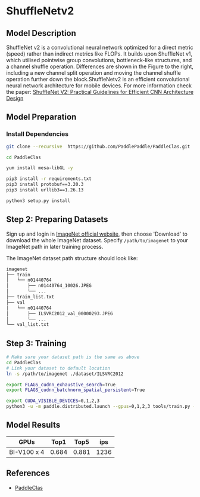 # ShuffleNetv2
## Model Description
ShuffleNet v2 is a convolutional neural network optimized for a direct metric (speed) rather than indirect metrics like FLOPs. It builds upon ShuffleNet v1, which utilised pointwise group convolutions, bottleneck-like structures, and a channel shuffle operation. Differences are shown in the Figure to the right, including a new channel split operation and moving the channel shuffle operation further down the block.ShuffleNetv2 is an efficient convolutional neural network architecture for mobile devices. For more information check the paper: [ShuffleNet V2: Practical Guidelines for Efficient CNN Architecture Design](https://arxiv.org/abs/1807.11164)

## Model Preparation

### Install Dependencies
```bash
git clone --recursive  https://github.com/PaddlePaddle/PaddleClas.git

cd PaddleClas

yum install mesa-libGL -y

pip3 install -r requirements.txt
pip3 install protobuf==3.20.3
pip3 install urllib3==1.26.13

python3 setup.py install
```

## Step 2: Preparing Datasets
Sign up and login in [ImageNet official website](https://www.image-net.org/index.php), then choose 'Download' to download the whole ImageNet dataset. Specify `/path/to/imagenet` to your ImageNet path in later training process.

The ImageNet dataset path structure should look like:

```bash
imagenet
├── train
│   └── n01440764
│       ├── n01440764_10026.JPEG
│       └── ...
├── train_list.txt
├── val
│   └── n01440764
│       ├── ILSVRC2012_val_00000293.JPEG
│       └── ...
└── val_list.txt
```

## Step 3: Training

```bash
# Make sure your dataset path is the same as above
cd PaddleClas
# Link your dataset to default location
ln -s /path/to/imagenet ./dataset/ILSVRC2012

export FLAGS_cudnn_exhaustive_search=True
export FLAGS_cudnn_batchnorm_spatial_persistent=True

export CUDA_VISIBLE_DEVICES=0,1,2,3
python3 -u -m paddle.distributed.launch --gpus=0,1,2,3 tools/train.py -c ppcls/configs/ImageNet/ShuffleNet/ShuffleNetV2_x1_0.yaml -o Arch.pretrained=False -o Global.device=gpu
```

## Model Results

| GPUs        | Top1        | Top5           |ips             |
|-------------|-------------|----------------|----------------|
| BI-V100 x 4 | 0.684       | 0.881          |    1236         |

## References
- [PaddleClas](https://github.com/PaddlePaddle/PaddleClas)
